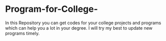 # Program-for-College-
In this Repository you can get codes for your college projects and programs which can help you a lot in your degree. I will try my best to update new programs timely. 
